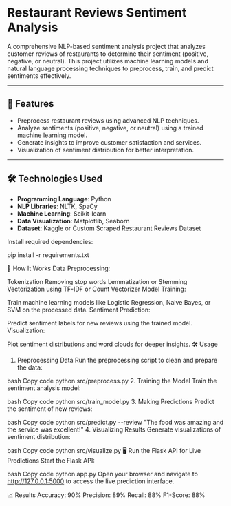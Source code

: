 # Restaurant Reviews Sentiment Analysis

A comprehensive NLP-based sentiment analysis project that analyzes customer reviews of restaurants to determine their sentiment (positive, negative, or neutral). This project utilizes machine learning models and natural language processing techniques to preprocess, train, and predict sentiments effectively.

---

## 🚀 Features

- Preprocess restaurant reviews using advanced NLP techniques.
- Analyze sentiments (positive, negative, or neutral) using a trained machine learning model.
- Generate insights to improve customer satisfaction and services.
- Visualization of sentiment distribution for better interpretation.

---

## 🛠️ Technologies Used

- **Programming Language**: Python
- **NLP Libraries**: NLTK, SpaCy
- **Machine Learning**: Scikit-learn
- **Data Visualization**: Matplotlib, Seaborn
- **Dataset**: Kaggle or Custom Scraped Restaurant Reviews Dataset



Install required dependencies:


pip install -r requirements.txt


🧠 How It Works
Data Preprocessing:

Tokenization
Removing stop words
Lemmatization or Stemming
Vectorization using TF-IDF or Count Vectorizer
Model Training:

Train machine learning models like Logistic Regression, Naive Bayes, or SVM on the processed data.
Sentiment Prediction:

Predict sentiment labels for new reviews using the trained model.
Visualization:

Plot sentiment distributions and word clouds for deeper insights.
🛠️ Usage
1. Preprocessing Data
Run the preprocessing script to clean and prepare the data:

bash
Copy code
python src/preprocess.py
2. Training the Model
Train the sentiment analysis model:

bash
Copy code
python src/train_model.py
3. Making Predictions
Predict the sentiment of new reviews:

bash
Copy code
python src/predict.py --review "The food was amazing and the service was excellent!"
4. Visualizing Results
Generate visualizations of sentiment distribution:

bash
Copy code
python src/visualize.py
🖥️ Run the Flask API for Live Predictions
Start the Flask API:

bash
Copy code
python app.py
Open your browser and navigate to http://127.0.0.1:5000 to access the live prediction interface.

📈 Results
Accuracy: 90%
Precision: 89%
Recall: 88%
F1-Score: 88%
